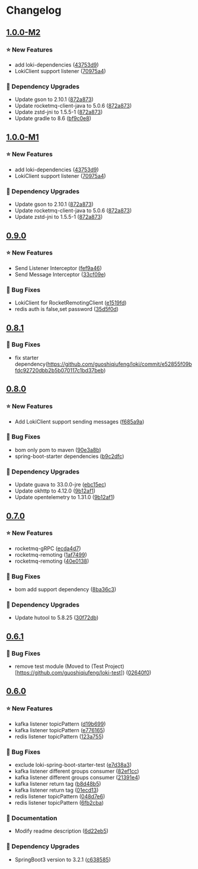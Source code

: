 # Changelog

## [1.0.0-M2](https://github.com/guoshiqiufeng/loki/compare/v0.9.0...v1.0.0-M2)


### ⭐ New Features

* add loki-dependencies ([43753d9](https://github.com/guoshiqiufeng/loki/commit/43753d96ccdb23c806922ac83f98f227cb98e562))
* LokiClient support listener ([70975a4](https://github.com/guoshiqiufeng/loki/commit/70975a41a88569399fd14f2de1bc3a6bb7b2d686))


### 🔨 Dependency Upgrades

* Update gson to 2.10.1 ([872a873](https://github.com/guoshiqiufeng/loki/commit/872a8739c0cf8caea08de13a92280f8e21370150))
* Update rocketmq-client-java to 5.0.6 ([872a873](https://github.com/guoshiqiufeng/loki/commit/872a8739c0cf8caea08de13a92280f8e21370150))
* Update zstd-jni to 1.5.5-1 ([872a873](https://github.com/guoshiqiufeng/loki/commit/872a8739c0cf8caea08de13a92280f8e21370150))
* Update gradle to 8.6 ([bf9c0e8](https://github.com/guoshiqiufeng/loki/pull/84/commits/bf9c0e8c75d5442424b74b7ade9753f07ce79c8d))

## [1.0.0-M1](https://github.com/guoshiqiufeng/loki/compare/v0.9.0...v1.0.0-M1)


### ⭐ New Features

* add loki-dependencies ([43753d9](https://github.com/guoshiqiufeng/loki/commit/43753d96ccdb23c806922ac83f98f227cb98e562))
* LokiClient support listener ([70975a4](https://github.com/guoshiqiufeng/loki/commit/70975a41a88569399fd14f2de1bc3a6bb7b2d686))


### 🔨 Dependency Upgrades

* Update gson to 2.10.1 ([872a873](https://github.com/guoshiqiufeng/loki/commit/872a8739c0cf8caea08de13a92280f8e21370150))
* Update rocketmq-client-java to 5.0.6 ([872a873](https://github.com/guoshiqiufeng/loki/commit/872a8739c0cf8caea08de13a92280f8e21370150))
* Update zstd-jni to 1.5.5-1 ([872a873](https://github.com/guoshiqiufeng/loki/commit/872a8739c0cf8caea08de13a92280f8e21370150))

## [0.9.0](https://github.com/guoshiqiufeng/loki/compare/v0.8.1...v0.9.0)

### ⭐ New Features

* Send Listener
  Interceptor ([fef9a46](https://github.com/guoshiqiufeng/loki/commit/fef9a46563447f0e80c1b985508dff92a7f992c1))
* Send Message
  Interceptor ([33cf09e](https://github.com/guoshiqiufeng/loki/commit/33cf09ea58e4d3ad2561b92bb0eff16365f7cc01))

### 🐞 Bug Fixes

* LokiClient for
  RocketRemotingClient ([e1519fd](https://github.com/guoshiqiufeng/loki/commit/e1519fd46f24cec2291beb7b87ce2f6d5300131e))
* redis auth is false,set
  password ([35d5f0d](https://github.com/guoshiqiufeng/loki/commit/35d5f0d5c03f5a469f4c66d16091b27f7d7947d6))

## [0.8.1](https://github.com/guoshiqiufeng/loki/compare/v0.8.0...v0.8.1)

### 🐞 Bug Fixes

- fix starter dependency(https://github.com/guoshiqiufeng/loki/commit/e52855f09bfdc92720dbb2b5b070117c1bd37beb)

## [0.8.0](https://github.com/guoshiqiufeng/loki/compare/v0.7.0...v0.8.0)

### ⭐ New Features

* Add LokiClient support sending
  messages ([f685a9a](https://github.com/guoshiqiufeng/loki/commit/f685a9a705c6a7f072fed490e572eb3d79eab4f1))

### 🐞 Bug Fixes

* bom only pom to
  maven ([90e3a8b](https://github.com/guoshiqiufeng/loki/commit/90e3a8b2d62255cafd245e5dafc02db9bff29c53))
* spring-boot-starter
  dependencies ([b9c2dfc](https://github.com/guoshiqiufeng/loki/commit/b9c2dfcc905d19ef9c8ce99dc3d8f8820fafb506))

### 🔨 Dependency Upgrades

* Update guava to
  33.0.0-jre ([ebc15ec](https://github.com/guoshiqiufeng/loki/commit/ebc15ece6a548a251e4cb1e22219d46cfc606636))
* Update okhttp to
  4.12.0 ([9b12af1](https://github.com/guoshiqiufeng/loki/commit/9b12af1fec0d06516eb85e4e2c5deb8185dd2e7c))
* Update opentelemetry to
  1.31.0 ([9b12af1](https://github.com/guoshiqiufeng/loki/commit/9b12af1fec0d06516eb85e4e2c5deb8185dd2e7c))

## [0.7.0](https://github.com/guoshiqiufeng/loki/compare/v0.6.1...v0.7.0)

### ⭐ New Features

* rocketmq-gRPC ([ecda4d7](https://github.com/guoshiqiufeng/loki/commit/ecda4d7106ddba2c91e13ad042593ed91a59ead3))
* rocketmq-remoting ([1af7499](https://github.com/guoshiqiufeng/loki/commit/1af74997aa03a672f6fc9dba32e6c7277cd830e2))
* rocketmq-remoting ([40e0138](https://github.com/guoshiqiufeng/loki/commit/40e01381b1a3224d0cd49c43acf475e329bc8abe))

### 🐞 Bug Fixes

* bom add support
  dependency ([8ba36c3](https://github.com/guoshiqiufeng/loki/commit/8ba36c3101fa95696d11dfad35e55f9bda52ad6f))

### 🔨 Dependency Upgrades

* Update hutool to
  5.8.25 ([30f72db](https://github.com/guoshiqiufeng/loki/commit/30f72db9a48250518d7990f8449976ae19227651))

## [0.6.1](https://github.com/guoshiqiufeng/loki/compare/v0.6.0...v0.6.1)

### 🐞 Bug Fixes

* remove test module (Moved to (Test
  Project) [https://github.com/guoshiqiufeng/loki-test]) ([02640f0](https://github.com/guoshiqiufeng/loki/commit/02640f06e5cff5e5142f152a6aa896f62a270c35))

## [0.6.0](https://github.com/guoshiqiufeng/loki/compare/v0.5.0...v0.6.0)

### ⭐ New Features

* kafka listener
  topicPattern ([d19b699](https://github.com/guoshiqiufeng/loki/commit/d19b6992aceaacfcf668f3832396061a8315308a))
* kafka listener
  topicPattern ([e776165](https://github.com/guoshiqiufeng/loki/commit/e7761657dda559c0e6b2582c27a48ecd7d8a23cf))
* redis listener
  topicPattern ([123a755](https://github.com/guoshiqiufeng/loki/commit/123a7551528df0a104a5e904142632331500dd36))

### 🐞 Bug Fixes

* exclude
  loki-spring-boot-starter-test ([e7d38a3](https://github.com/guoshiqiufeng/loki/commit/e7d38a3cea47a0382e8b72f35bf64e7637726d80))
* kafka listener different groups
  consumer ([82ef1cc](https://github.com/guoshiqiufeng/loki/commit/82ef1ccb9fae16e8c740c6edbed77a58f230788f))
* kafka listener different groups
  consumer ([21391e4](https://github.com/guoshiqiufeng/loki/commit/21391e447979c6d1684d476c299e8e71407218bf))
* kafka listener return
  tag ([b8d48b5](https://github.com/guoshiqiufeng/loki/commit/b8d48b52d451bc036175684610217215aa539615))
* kafka listener return
  tag ([01ecd13](https://github.com/guoshiqiufeng/loki/commit/01ecd137bac53ce1e6df64b91102df0803a76d26))
* redis listener
  topicPattern ([048d7e6](https://github.com/guoshiqiufeng/loki/commit/048d7e6b08608a81f4b9bb9166d0d60735f6a85d))
* redis listener
  topicPattern ([6fb2cba](https://github.com/guoshiqiufeng/loki/commit/6fb2cba79c47dc2406a69c54fcba8e44c3304220))

### 📔 Documentation

* Modify readme
  description ([6d22eb5](https://github.com/guoshiqiufeng/loki/commit/6d22eb5fc91d6108aae8628a42498bf22d72e73f))

### 🔨 Dependency Upgrades

* SpringBoot3 version to
  3.2.1 ([c638585](https://github.com/guoshiqiufeng/loki/commit/c6385857e33d9ac21882c26888b111bfc11b4ea0))
